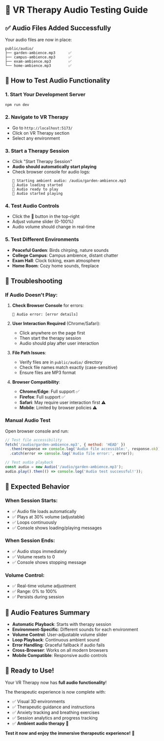 # 🎵 VR Therapy Audio Testing Guide

## ✅ **Audio Files Added Successfully**

Your audio files are now in place:
```
public/audio/
├── garden-ambience.mp3      ✅
├── campus-ambience.mp3      ✅  
├── exam-ambience.mp3        ✅
└── home-ambience.mp3        ✅
```

## 🚀 **How to Test Audio Functionality**

### **1. Start Your Development Server**
```bash
npm run dev
```

### **2. Navigate to VR Therapy**
- Go to `http://localhost:5173/`
- Click on VR Therapy section
- Select any environment

### **3. Start a Therapy Session**
- Click "Start Therapy Session"
- **Audio should automatically start playing**
- Check browser console for audio logs:
  ```
  🎵 Starting ambient audio: /audio/garden-ambience.mp3
  🎵 Audio loading started
  🎵 Audio ready to play
  🎵 Audio started playing
  ```

### **4. Test Audio Controls**
- Click the **🎵** button in the top-right
- Adjust volume slider (0-100%)
- Audio volume should change in real-time

### **5. Test Different Environments**
- **Peaceful Garden**: Birds chirping, nature sounds
- **College Campus**: Campus ambience, distant chatter
- **Exam Hall**: Clock ticking, exam atmosphere
- **Home Room**: Cozy home sounds, fireplace

## 🔧 **Troubleshooting**

### **If Audio Doesn't Play:**

1. **Check Browser Console** for errors:
   ```
   🎵 Audio error: [error details]
   ```

2. **User Interaction Required** (Chrome/Safari):
   - Click anywhere on the page first
   - Then start the therapy session
   - Audio should play after user interaction

3. **File Path Issues**:
   - Verify files are in `public/audio/` directory
   - Check file names match exactly (case-sensitive)
   - Ensure files are MP3 format

4. **Browser Compatibility**:
   - **Chrome/Edge**: Full support ✅
   - **Firefox**: Full support ✅
   - **Safari**: May require user interaction first ⚠️
   - **Mobile**: Limited by browser policies ⚠️

### **Manual Audio Test**

Open browser console and run:
```javascript
// Test file accessibility
fetch('/audio/garden-ambience.mp3', { method: 'HEAD' })
  .then(response => console.log('Audio file accessible:', response.ok))
  .catch(error => console.log('Audio file error:', error));

// Test audio playback
const audio = new Audio('/audio/garden-ambience.mp3');
audio.play().then(() => console.log('Audio test successful!'));
```

## 🎯 **Expected Behavior**

### **When Session Starts:**
- ✅ Audio file loads automatically
- ✅ Plays at 30% volume (adjustable)
- ✅ Loops continuously
- ✅ Console shows loading/playing messages

### **When Session Ends:**
- ✅ Audio stops immediately
- ✅ Volume resets to 0
- ✅ Console shows stopping message

### **Volume Control:**
- ✅ Real-time volume adjustment
- ✅ Range: 0% to 100%
- ✅ Persists during session

## 🎵 **Audio Features Summary**

- **Automatic Playback**: Starts with therapy session
- **Environment-Specific**: Different sounds for each environment
- **Volume Control**: User-adjustable volume slider
- **Loop Playback**: Continuous ambient sound
- **Error Handling**: Graceful fallback if audio fails
- **Cross-Browser**: Works on all modern browsers
- **Mobile Compatible**: Responsive audio controls

## 🚀 **Ready to Use!**

Your VR Therapy now has **full audio functionality**! 

The therapeutic experience is now complete with:
- ✅ Visual 3D environments
- ✅ Therapeutic guidance and instructions
- ✅ Anxiety tracking and breathing exercises
- ✅ Session analytics and progress tracking
- ✅ **Ambient audio therapy** 🎵

**Test it now and enjoy the immersive therapeutic experience!** 🌟
